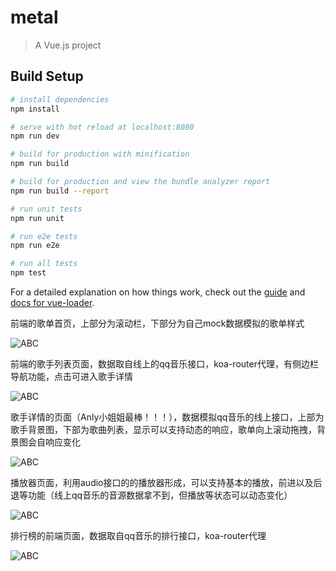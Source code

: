 # metal

> A Vue.js project

## Build Setup

``` bash
# install dependencies
npm install

# serve with hot reload at localhost:8080
npm run dev

# build for production with minification
npm run build

# build for production and view the bundle analyzer report
npm run build --report

# run unit tests
npm run unit

# run e2e tests
npm run e2e

# run all tests
npm test
```

For a detailed explanation on how things work, check out the [guide](http://vuejs-templates.github.io/webpack/) and [docs for vue-loader](http://vuejs.github.io/vue-loader).

前端的歌单首页，上部分为滚动栏，下部分为自己mock数据模拟的歌单样式

![ABC](https://github.com/HARUIKUO/metal-music-player/blob/master/src/common/music1.jpg)

前端的歌手列表页面，数据取自线上的qq音乐接口，koa-router代理，有侧边栏导航功能，点击可进入歌手详情

![ABC](https://github.com/HARUIKUO/metal-music-player/blob/master/src/common/music2.jpg)

歌手详情的页面（Anly小姐姐最棒！！！），数据模拟qq音乐的线上接口，上部为歌手背景图，下部为歌曲列表，显示可以支持动态的响应，歌单向上滚动拖拽，背景图会自响应变化

![ABC](https://github.com/HARUIKUO/metal-music-player/blob/master/src/common/music3.jpg)

播放器页面，利用audio接口的的播放器形成，可以支持基本的播放，前进以及后退等功能（线上qq音乐的音源数据拿不到，但播放等状态可以动态变化）

![ABC](https://github.com/HARUIKUO/metal-music-player/blob/master/src/common/music4.jpg)

排行榜的前端页面，数据取自qq音乐的排行接口，koa-router代理

![ABC](https://github.com/HARUIKUO/metal-music-player/blob/master/src/common/music5.jpg)
